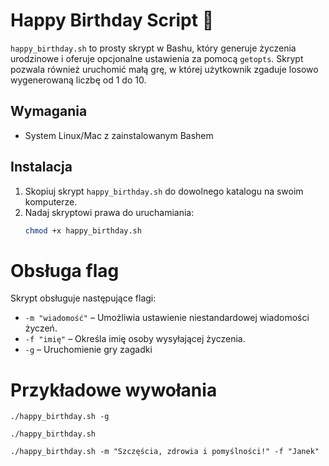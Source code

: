 # Happy Birthday Script 🎉

`happy_birthday.sh` to prosty skrypt w Bashu, który generuje życzenia urodzinowe i oferuje opcjonalne ustawienia za pomocą `getopts`. Skrypt pozwala również uruchomić małą grę, w której użytkownik zgaduje losowo wygenerowaną liczbę od 1 do 10.

## Wymagania

- System Linux/Mac z zainstalowanym Bashem

## Instalacja

1. Skopiuj skrypt `happy_birthday.sh` do dowolnego katalogu na swoim komputerze.
2. Nadaj skryptowi prawa do uruchamiania:
   ```bash
   chmod +x happy_birthday.sh

# Obsługa flag
Skrypt obsługuje następujące flagi:

 - `-m "wiadomość"` – Umożliwia ustawienie niestandardowej wiadomości życzeń.
 - `-f "imię"` – Określa imię osoby wysyłającej życzenia.
 - `-g` – Uruchomienie gry zagadki

# Przykładowe wywołania
```
./happy_birthday.sh -g
```
```
./happy_birthday.sh
```
```
./happy_birthday.sh -m "Szczęścia, zdrowia i pomyślności!" -f "Janek"
```
